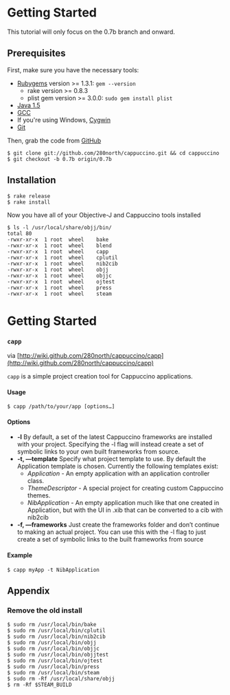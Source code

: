 Getting Started
===============

This tutorial will only focus on the 0.7b branch and onward.

Prerequisites 
-------------

First, make sure you have the necessary tools:

*	[Rubygems](http://rubygems.org/) version >= 1.3.1: `gem --version`
	*	rake version >= 0.8.3
	*	plist gem version >= 3.0.0: `sudo gem install plist`
*	[Java 1.5](http://www.java.com/)
*	[GCC](http://gcc.gnu.org/)
*	If you're using Windows, [Cygwin](http://www.cygwin.com/)
*	[Git](http://git-scm.com/)

Then, grab the code from [GitHub](http://github.com/280north/cappuccino/)

	$ git clone git://github.com/280north/cappuccino.git && cd cappuccino
	$ git checkout -b 0.7b origin/0.7b
	
Installation
------------

	$ rake release
	$ rake install

Now you have all of your Objective-J and Cappuccino tools installed

	$ ls -l /usr/local/share/objj/bin/
	total 80
	-rwxr-xr-x  1 root  wheel    bake
	-rwxr-xr-x  1 root  wheel    blend
	-rwxr-xr-x  1 root  wheel    capp
	-rwxr-xr-x  1 root  wheel    cplutil
	-rwxr-xr-x  1 root  wheel    nib2cib
	-rwxr-xr-x  1 root  wheel    objj
	-rwxr-xr-x  1 root  wheel    objjc
	-rwxr-xr-x  1 root  wheel    ojtest
	-rwxr-xr-x  1 root  wheel    press
	-rwxr-xr-x  1 root  wheel    steam

Getting Started
===============

### `capp`
via [http://wiki.github.com/280north/cappuccino/capp](http://wiki.github.com/280north/cappuccino/capp)

`capp` is a simple project creation tool for Cappuccino applications.

#### Usage

	$ capp /path/to/your/app [options…]

#### Options
	
*	**-l** By default, a set of the latest Cappuccino frameworks are installed with your project. Specifying the -l flag will instead create a set of symbolic links to your own built frameworks from source.
*	**-t, —template** Specify what project template to use. By default the Application template is chosen. Currently the following templates exist:
	*	*Application* - An empty application with an application controller class.
	*	*ThemeDescriptor* - A special project for creating custom Cappuccino themes.
	*	*NibApplication* - An empty application much like that one created in Application, but with the UI in .xib that can be converted to a cib with nib2cib
*	**-f, —frameworks** Just create the frameworks folder and don’t continue to making an actual project. You can use this with the -l flag to just create a set of symbolic links to the built frameworks from source

#### Example

	$ capp myApp -t NibApplication

Appendix
--------

### Remove the old install

	$ sudo rm /usr/local/bin/bake
	$ sudo rm /usr/local/bin/cplutil
	$ sudo rm /usr/local/bin/nib2cib
	$ sudo rm /usr/local/bin/objj
	$ sudo rm /usr/local/bin/objjc
	$ sudo rm /usr/local/bin/objjtest
	$ sudo rm /usr/local/bin/ojtest
	$ sudo rm /usr/local/bin/press
	$ sudo rm /usr/local/bin/steam
	$ sudo rm -Rf /usr/local/share/objj
	$ rm -Rf $STEAM_BUILD